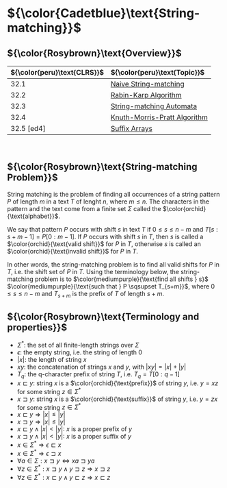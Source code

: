 # ${\color{Cadetblue}\text{String-matching}}$

## ${\color{Rosybrown}\text{Overview}}$

| ${\color{peru}\text{CLRS}}$ | ${\color{peru}\text{Topic}}$ |
|:---|:---|
| 32.1 | [Naive String-matching](https://github.com/pl3onasm/AADS/tree/main/algorithms/string-matching/naive-matching) |
| 32.2 | [Rabin-Karp Algorithm](https://github.com/pl3onasm/AADS/tree/main/algorithms/string-matching/rabin-karp) |
| 32.3 | [String-matching Automata](https://github.com/pl3onasm/AADS/tree/main/algorithms/string-matching/finite-automata) |
| 32.4 | [Knuth-Morris-Pratt Algorithm](https://github.com/pl3onasm/AADS/tree/main/algorithms/string-matching/knuth-morris-pratt) |
| 32.5 [ed4] | [Suffix Arrays](https://github.com/pl3onasm/CLRS/tree/main/algorithms/string-matching/suffix-arrays) |

&nbsp;

## ${\color{Rosybrown}\text{String-matching Problem}}$

String matching is the problem of finding all occurrences of a string pattern $P$ of length $m$ in a text $T$ of lenght $n$, where $m \leq n$. The characters in the pattern and the text come from a finite set $\Sigma$ called the $\color{orchid}{\text{alphabet}}$.

We say that pattern $P$ occurs with shift $s$ in text $T$ if $0 \leq s \leq n - m$ and $T[s:s + m -1] = P[0:m-1]$. If $P$ occurs with shift $s$ in $T$, then $s$ is called a $\color{orchid}{\text{valid shift}}$ for $P$ in $T$, otherwise $s$ is called an $\color{orchid}{\text{invalid shift}}$ for $P$ in $T$.

In other words, the string-matching problem is to find all valid shifts for $P$ in $T$, i.e. the shift set of $P$ in $T$. Using the terminology below, the string-matching problem is to $\color{mediumpurple}{\text{find all shifts } s}$ $\color{mediumpurple}{\text{such that } P \sqsupset T_{s+m}}$, where $0 \leq s \leq n - m$ and $T_{s + m}$ is the prefix of $T$ of length $s + m$.

## ${\color{Rosybrown}\text{Terminology and properties}}$

- $\Sigma^*$: the set of all finite-length strings over $\Sigma$
- $\epsilon$: the empty string, i.e. the string of length $0$
- $|x|$: the length of string $x$
- $xy$: the concatenation of strings $x$ and $y$, with $|xy| = |x| + |y|$
- $T_q$: the q-character prefix of string $T$, i.e. $T_q = T[0:q-1]$
- $x \sqsubset y$: string $x$ is a $\color{orchid}{\text{prefix}}$ of string $y$, i.e. $y = xz$ for some string $z \in \Sigma^*$
- $x \sqsupset y$: string $x$ is a $\color{orchid}{\text{suffix}}$ of string $y$, i.e. $y = zx$ for some string $z \in \Sigma^*$
- $x \sqsubset y \Rightarrow |x| \leq |y|$
- $x \sqsupset y \Rightarrow |x| \leq |y|$
- $x \sqsubset y \land |x| < |y|$: $x$ is a proper prefix of $y$
- $x \sqsupset y \land |x| < |y|$: $x$ is a proper suffix of $y$
- $x \in \Sigma^* \Rightarrow \epsilon \sqsubset x$
- $x \in \Sigma^* \Rightarrow \epsilon \sqsupset x$
- $\forall a \in \Sigma: x \sqsupset y \Leftrightarrow xa \sqsupset ya$
- $\forall z \in \Sigma^*: x \sqsupset y \land y \sqsupset z \Rightarrow x \sqsupset z$
- $\forall z \in \Sigma^*: x \sqsubset y \land y \sqsubset z \Rightarrow x \sqsubset z$
